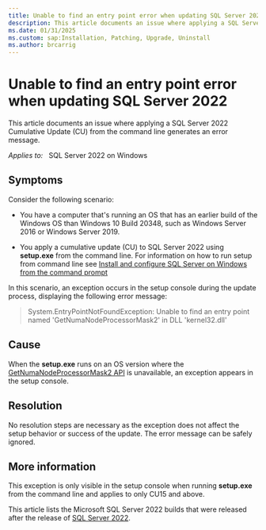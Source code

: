 ```yaml
---
title: Unable to find an entry point error when updating SQL Server 2022
description: This article documents an issue where applying a SQL Server 2022 Cumulative Update (CU) from the command line generates an error message.
ms.date: 01/31/2025
ms.custom: sap:Installation, Patching, Upgrade, Uninstall
ms.author: brcarrig  
---
```

# Unable to find an entry point error when updating SQL Server 2022

This article documents an issue where applying a SQL Server 2022 Cumulative Update (CU) from the command line generates an error message.

_Applies to:_ &nbsp; SQL Server 2022 on Windows  

## Symptoms

Consider the following scenario:

- You have a computer that's running an OS that has an earlier build of the Windows OS than Windows 10 Build 20348, such as Windows Server 2016 or Windows Server 2019.

- You apply a cumulative update (CU) to SQL Server 2022 using **setup.exe** from the command line. For information on how to run setup from command line see [Install and configure SQL Server on Windows from the command prompt](/sql/database-engine/install-windows/install-sql-server-from-the-command-prompt)

In this scenario, an exception occurs in the setup console during the update process, displaying the following error message:

> System.EntryPointNotFoundException: Unable to find an entry point named 'GetNumaNodeProcessorMask2' in DLL 'kernel32.dll'

## Cause

When the **setup.exe** runs on an OS version where the [GetNumaNodeProcessorMask2 API](/windows/win32/api/systemtopologyapi/nf-systemtopologyapi-getnumanodeprocessormask2) is unavailable, an exception appears in the setup console.

## Resolution

No resolution steps are necessary as the exception does not affect the setup behavior or success of the update. The error message can be safely ignored.

## More information

This exception is only visible in the setup console when running **setup.exe** from the command line and applies to only CU15 and above.

This article lists the Microsoft SQL Server 2022 builds that were released after the release of [SQL Server 2022](/support/sql/releases/sqlserver-2022/build-versions.md).
